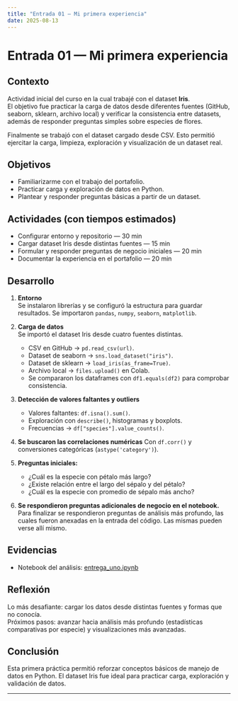 ```yaml
---
title: "Entrada 01 — Mi primera experiencia"
date: 2025-08-13
---
```


# Entrada 01 — Mi primera experiencia

## Contexto
Actividad inicial del curso en la cual trabajé con el dataset **Iris**.  
El objetivo fue practicar la carga de datos desde diferentes fuentes (GitHub, seaborn, sklearn, archivo local) y verificar la consistencia entre datasets, además de responder preguntas simples sobre especies de flores.

Finalmente se trabajó con el dataset cargado desde CSV. Esto permitió ejercitar la carga, limpieza, exploración y visualización de un dataset real.

## Objetivos
- Familiarizarme con el trabajo del portafolio.
- Practicar carga y exploración de datos en Python.
- Plantear y responder preguntas básicas a partir de un dataset.

## Actividades (con tiempos estimados)
- Configurar entorno y repositorio — 30 min  
- Cargar dataset Iris desde distintas fuentes — 15 min  
- Formular y responder preguntas de negocio iniciales — 20 min  
- Documentar la experiencia en el portafolio — 20 min  


## Desarrollo

1. **Entorno**  
   Se instalaron librerías y se configuró la estructura para guardar resultados. Se importaron `pandas`, `numpy`, `seaborn`, `matplotlib`.  

2. **Carga de datos**  
   Se importó el dataset Iris desde cuatro fuentes distintas.   
   - CSV en GitHub → `pd.read_csv(url)`.  
   - Dataset de seaborn → `sns.load_dataset("iris")`.  
   - Dataset de sklearn → `load_iris(as_frame=True)`.  
   - Archivo local → `files.upload()` en Colab.  
   - Se compararon los dataframes con `df1.equals(df2)` para comprobar consistencia.  

2. **Detección de valores faltantes y outliers**  
   - Valores faltantes: `df.isna().sum()`.  
   - Exploración con `describe()`, histogramas y boxplots.  
   - Frecuencias → `df["species"].value_counts()`.  
 
3. **Se buscaron las correlaciones numéricas**
   Con `df.corr()` y conversiones categóricas (`astype('category')`). 

4. **Preguntas iniciales:**
   * ¿Cuál es la especie con pétalo más largo?  
   * ¿Existe relación entre el largo del sépalo y del pétalo?  
   * ¿Cuál es la especie con promedio de sépalo más ancho?  

5.  **Se respondieron preguntas adicionales de negocio en el notebook.** 
   Para finalizar se respondieron preguntas de análisis más profundo, las cuales fueron anexadas en la entrada del código. Las mismas pueden verse allí mismo.

## Evidencias
- Notebook del análisis: [entrega_uno.ipynb](uno.ipynb)

## Reflexión
Lo más desafiante: cargar los datos desde distintas fuentes y formas que no conocía.  
Próximos pasos: avanzar hacia análisis más profundo (estadísticas comparativas por especie) y visualizaciones más avanzadas.  

## Conclusión
Esta primera práctica permitió reforzar conceptos básicos de manejo de datos en Python. El dataset Iris fue ideal para practicar carga, exploración y validación de datos.  

---------------------

